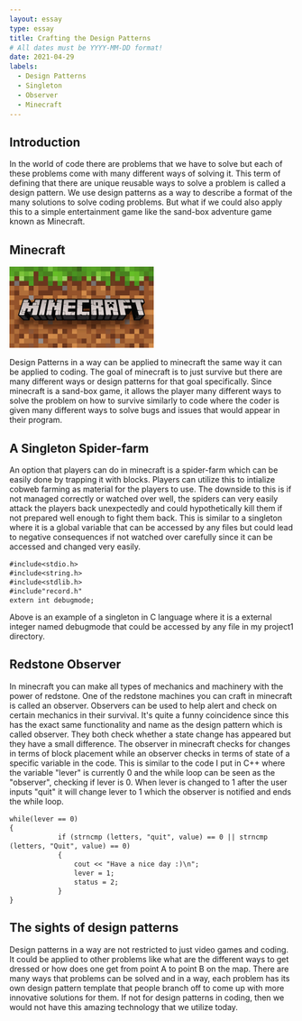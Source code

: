 ```yaml
---
layout: essay
type: essay
title: Crafting the Design Patterns
# All dates must be YYYY-MM-DD format!
date: 2021-04-29
labels:
  - Design Patterns
  - Singleton
  - Observer
  - Minecraft
---
```


## Introduction

In the world of code there are problems that we have to solve but each of these problems come with many different ways of solving it. This term of defining that there are unique reusable ways to solve a problem is called a design pattern. We use design patterns as a way to describe a format of the many solutions to solve coding problems. But what if we could also apply this to a simple entertainment game like the sand-box adventure game known as Minecraft.

## Minecraft

<img class="ui tiny left floated image" src="../images/minecraft-logo-2.jpg" style="width:256px;height:144px;">

Design Patterns in a way can be applied to minecraft the same way it can be applied to coding. The goal of minecraft is to just survive but there are many different ways or design patterns for that goal specifically. Since minecraft is a sand-box game, it allows the player many different ways to solve the problem on how to survive similarly to code where the coder is given many different ways to solve bugs and issues that would appear in their program.

## A Singleton Spider-farm

An option that players can do in minecraft is a spider-farm which can be easily done by trapping it with blocks. Players can utilize this to intialize cobweb farming as material for the players to use. The downside to this is if not managed correctly or watched over well, the spiders can very easily attack the players back unexpectedly and could hypothetically kill them if not prepared well enough to fight them back. This is similar to a singleton where it is a global variable that can be accessed by any files but could lead to negative consequences if not watched over carefully since it can be accessed and changed very easily.

```
#include<stdio.h>
#include<string.h>
#include<stdlib.h>
#include"record.h"
extern int debugmode;
```

Above is an example of a singleton in C language where it is a external integer named debugmode that could be accessed by any file in my project1 directory. 

## Redstone Observer

In minecraft you can make all types of mechanics and machinery with the power of redstone. One of the redstone machines you can craft in minecraft is called an observer. Observers can be used to help alert and check on certain mechanics in their survival. It's quite a funny coincidence since this has the exact same functionality and name as the design pattern which is called observer. They both check whether a state change has appeared but they have a small difference. The observer in minecraft checks for changes in terms of block placement while an observer checks in terms of state of a specific variable in the code. This is similar to the code I put in C++ where the variable "lever" is currently 0 and the while loop can be seen as the "observer", checking if lever is 0. When lever is changed to 1 after the user inputs "quit" it will change lever to 1 which the observer is notified and ends the while loop.

```
while(lever == 0)
{
            if (strncmp (letters, "quit", value) == 0 || strncmp (letters, "Quit", value) == 0)
            {
                cout << "Have a nice day :)\n";
                lever = 1;
                status = 2;
            }
}
```

## The sights of design patterns

Design patterns in a way are not restricted to just video games and coding. It could be applied to other problems like what are the different ways to get dressed or how does one get from point A to point B on the map. There are many ways that problems can be solved and in a way, each problem has its own design pattern template that people branch off to come up with more innovative solutions for them. If not for design patterns in coding, then we would not have this amazing technology that we utilize today.

